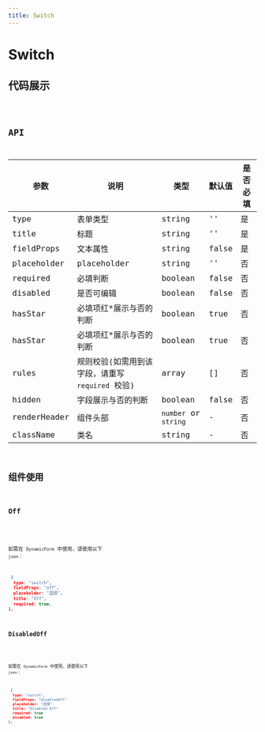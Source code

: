 ```yaml
---
title: Switch
---
```


# Switch

## 代码展示

<code src="./demo/index.tsx" />

## API

| 参数 | 说明 | 类型 | 默认值 | 是否必填 |
| --- | --- | --- | --- | --- |
| type | 表单类型 | string | '' | 是 |
| title | 标题 | string | '' | 是 |
| fieldProps | 文本属性 | string | false | 是 |
| placeholder | placeholder | string | '' | 否 |
| required | 必填判断 | boolean | false | 否 |
| disabled | 是否可编辑 | boolean | false | 否 |
| hasStar | 必填项红\*展示与否的判断 | boolean | true | 否 |
| hasStar | 必填项红\*展示与否的判断 | boolean | true | 否 |
| rules | 规则校验(如需用到该字段，请重写 `required` 校验) | array | [] | 否 |
| hidden | 字段展示与否的判断 | boolean | false | 否 |
| renderHeader | 组件头部 | `number` or `string` | - | 否 |
| className | 类名 | string | - | 否 |

## 组件使用

### Off

<code src="./demo/off.tsx" />

如需在 `DynamicForm` 中使用，请使用以下 `json`：

```json
 {
  type: "switch",
  fieldProps: "off",
  placeholder: "选择",
  title: "Off",
  required: true,
},
```

### DisabledOff

<code src="./demo/disabledOff.tsx" />

如需在 `DynamicForm` 中使用，请使用以下 `json`：

```json
 {
  type: "switch",
  fieldProps: "disabledOff"
  placeholder: "选择"
  title: "Disabled Off"
  required: true
  disabled: true
},
```
